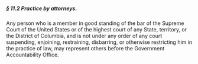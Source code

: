 ##### § 11.2 Practice by attorneys. #####

Any person who is a member in good standing of the bar of the Supreme Court of the United States or of the highest court of any State, territory, or the District of Columbia, and is not under any order of any court suspending, enjoining, restraining, disbarring, or otherwise restricting him in the practice of law, may represent others before the Government Accountability Office.